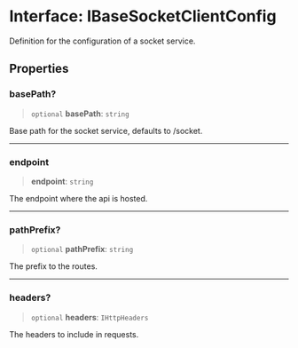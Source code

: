 # Interface: IBaseSocketClientConfig

Definition for the configuration of a socket service.

## Properties

### basePath?

> `optional` **basePath**: `string`

Base path for the socket service, defaults to /socket.

***

### endpoint

> **endpoint**: `string`

The endpoint where the api is hosted.

***

### pathPrefix?

> `optional` **pathPrefix**: `string`

The prefix to the routes.

***

### headers?

> `optional` **headers**: `IHttpHeaders`

The headers to include in requests.
